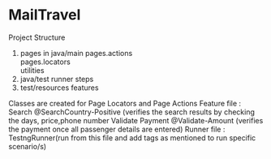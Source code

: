 # MailTravel
Project Structure
1) pages 	in java/main
	pages.actions	
	pages.locators	
	utilities	
2)	java/test
     runner
	   steps	
3)  test/resources
	    features	

Classes are created for Page Locators and Page Actions
Feature file : Search   @SearchCountry-Positive     (verifies the search results by checking the days, price,phone number
               Validate Payment @Validate-Amount    (verifies the payment once all passenger details are entered)
Runner file : TestngRunner(run from this file and add tags as mentioned to run specific scenario/s) 
               
